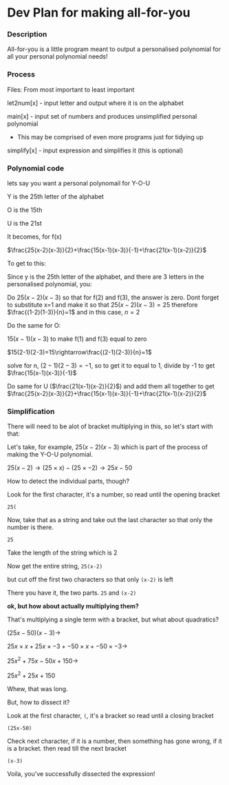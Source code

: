 # Dev Plan for making all-for-you

### Description

All-for-you is a little program meant to output a personalised polynomial for all your personal polynomial needs!

### Process

Files: From most important to least important

let2num[x] - input letter and output where it is on the alphabet

main[x] - input set of numbers and produces unsimplified personal polynomial

- This may be comprised of even more programs just for tidying up

simplify[x] - input expression and simplifies it (this is optional)

### Polynomial code

lets say you want a personal polynomail for Y-O-U

Y is the 25th letter of the alphabet

O is the 15th

U is the 21st



It becomes, for f(x)

$\frac{25(x-2)(x-3)}{2}+\frac{15(x-1)(x-3)}{-1}+\frac{21(x-1)(x-2)}{2}$

To get to this:

Since y is the 25th letter of the alphabet, and there are 3 letters in the personalised polynomial, you:

Do $25(x-2)(x-3)$ so that for f(2) and f(3), the answer is zero. Dont forget to substitute x=1 and make it so that $25(x-2)(x-3)=25$ therefore $\frac{(1-2)(1-3)}{n}=1$  and in this case, $n=2$

Do the same for O:

$15(x-1)(x-3)$ to make f(1) and f(3) equal to zero

$15(2-1)(2-3)=15\rightarrow\frac{(2-1)(2-3)}{n}=1$

solve for n, $(2-1)(2-3)=-1$, so to get it to equal to 1, divide by -1 to get $\frac{15(x-1)(x-3)}{-1}$

Do same for U ($\frac{21(x-1)(x-2)}{2}$) and add them all together to get $\frac{25(x-2)(x-3)}{2}+\frac{15(x-1)(x-3)}{-1}+\frac{21(x-1)(x-2)}{2}$

### Simplification

There will need to be alot of bracket multiplying in this, so let's start with that:

Let's take, for example, $25(x-2)(x-3)$ which is part of the process of making the Y-O-U polynomial.

$25(x-2)\rightarrow(25\times x)-(25\times-2)\rightarrow25x-50$



How to detect the individual parts, though?

Look for the first character, it's a number, so read until the opening bracket

`25(`

Now, take that as a string and take out the last character so that only the number is there.

`25`

Take the length of the string which is 2

Now get the entire string, `25(x-2) `

but cut off the first two characters so that only `(x-2)` is left

There you have it, the two parts. `25` and `(x-2)`

**ok, but how about actually multiplying them?**



That's multiplying a single term with a bracket, but what about quadratics?

$(25x-50)(x-3)\rightarrow$ 

$25x\times x+25x\times-3+-50\times x+-50\times-3\rightarrow$

 $25x^2+75x-50x+150\rightarrow$

 $25x^2+25x+150$

Whew, that was long.

But, how to dissect it?



Look at the first character, `(`, it's a bracket so read until a closing bracket

`(25x-50)`

Check next character, if it is a number, then something has gone wrong, if it is a bracket. then read till the next bracket

`(x-3)`

Voila, you've successfully dissected the expression!